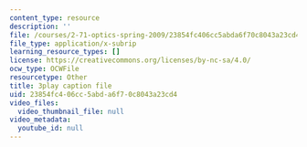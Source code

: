 ```yaml
---
content_type: resource
description: ''
file: /courses/2-71-optics-spring-2009/23854fc406cc5abda6f70c8043a23cd4_8u0Mfs1m_r8.vtt
file_type: application/x-subrip
learning_resource_types: []
license: https://creativecommons.org/licenses/by-nc-sa/4.0/
ocw_type: OCWFile
resourcetype: Other
title: 3play caption file
uid: 23854fc4-06cc-5abd-a6f7-0c8043a23cd4
video_files:
  video_thumbnail_file: null
video_metadata:
  youtube_id: null
---
```

